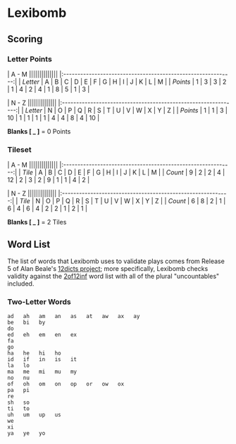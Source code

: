 Lexibomb
========

Scoring
-------

### Letter Points

| A - M ||||||||||||||
|:------------------------------------------------------------:|
| _Letter_ | A | B | C | D | E | F | G | H | I | J | K | L | M |
| _Points_ | 1 | 3 | 3 | 2 | 1 | 4 | 2 | 4 | 1 | 8 | 5 | 1 | 3 |

| N - Z ||||||||||||||
|:--------------------------------------------------------------:|
| _Letter_ | N | O | P | Q  | R | S | T | U | V | W | X | Y | Z  |
| _Points_ | 1 | 1 | 3 | 10 | 1 | 1 | 1 | 1 | 4 | 4 | 8 | 4 | 10 |

**Blanks [ _ ]** = 0 Points

### Tileset

| A - M ||||||||||||||
|:------------------------------------------------------------:|
| _Tile_  | A | B | C | D | E  | F | G | H | I | J | K | L | M |
| _Count_ | 9 | 2 | 2 | 4 | 12 | 2 | 3 | 2 | 9 | 1 | 1 | 4 | 2 |

| N - Z ||||||||||||||
|:-----------------------------------------------------------:|
| _Tile_  | N | O | P | Q | R | S | T | U | V | W | X | Y | Z |
| _Count_ | 6 | 8 | 2 | 1 | 6 | 4 | 6 | 4 | 2 | 2 | 1 | 2 | 1 |

**Blanks [ _ ]** = 2 Tiles

Word List
---------

The list of words that Lexibomb uses to validate plays comes from Release
5 of Alan Beale's [12dicts project][]; more specifically, Lexibomb checks
validity against the [2of12inf][] word list with all of the plural
"uncountables" included.

[12dicts project]: http://wordlist.aspell.net/12dicts/
[2of12inf]: http://wordlist.aspell.net/12dicts-readme/#2of12inf

### Two-Letter Words

```
ad   ah   am   an   as   at   aw   ax   ay
be   bi   by
do
ed   eh   em   en   ex
fa
go
ha   he   hi   ho
id   if   in   is   it
la   lo
ma   me   mi   mu   my
no   nu
of   oh   om   on   op   or   ow   ox
pa   pi
re
sh   so
ti   to
uh   um   up   us
we
xi
ya   ye   yo
```
